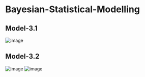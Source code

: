 # Bayesian-Statistical-Modelling

## Model-3.1
![image](https://user-images.githubusercontent.com/47551095/123717627-1f219580-d875-11eb-8672-2ffed848ed28.png)
## Model-3.2
![image](https://user-images.githubusercontent.com/47551095/123717666-32346580-d875-11eb-9ccf-8a58374d9ae9.png)
![image](https://user-images.githubusercontent.com/47551095/123717693-41b3ae80-d875-11eb-9f6b-8d878bd64120.png)
